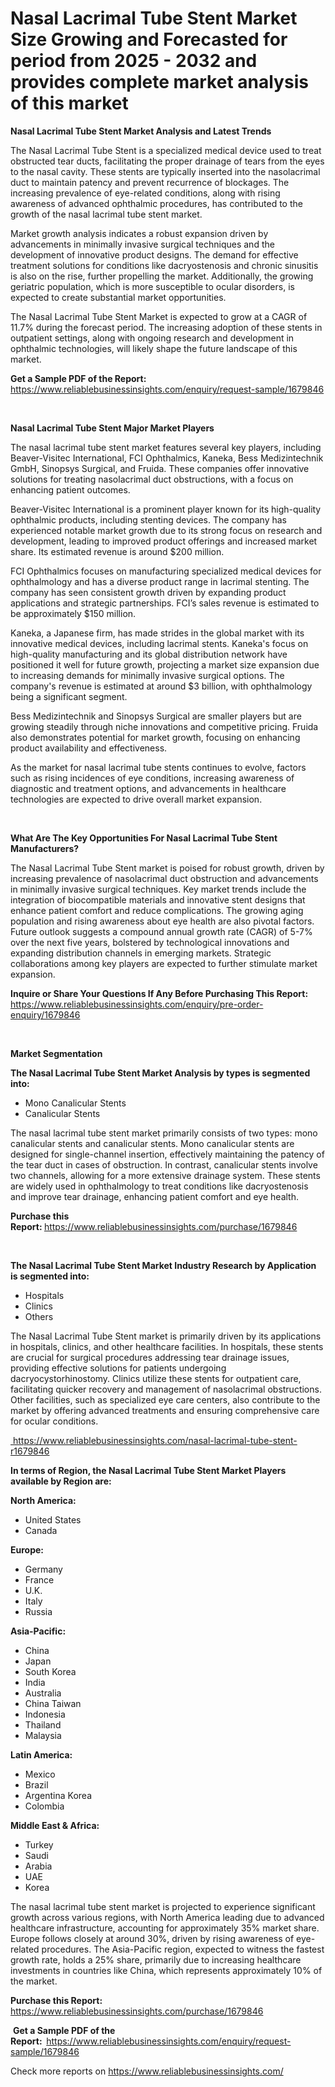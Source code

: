 <p><h1>Nasal Lacrimal Tube Stent Market Size Growing and Forecasted for period from 2025 - 2032 and provides complete market analysis of this market</h1></p><p><strong>Nasal Lacrimal Tube Stent Market Analysis and Latest Trends</strong></p>
<p><p>The Nasal Lacrimal Tube Stent is a specialized medical device used to treat obstructed tear ducts, facilitating the proper drainage of tears from the eyes to the nasal cavity. These stents are typically inserted into the nasolacrimal duct to maintain patency and prevent recurrence of blockages. The increasing prevalence of eye-related conditions, along with rising awareness of advanced ophthalmic procedures, has contributed to the growth of the nasal lacrimal tube stent market.</p><p>Market growth analysis indicates a robust expansion driven by advancements in minimally invasive surgical techniques and the development of innovative product designs. The demand for effective treatment solutions for conditions like dacryostenosis and chronic sinusitis is also on the rise, further propelling the market. Additionally, the growing geriatric population, which is more susceptible to ocular disorders, is expected to create substantial market opportunities.</p><p>The Nasal Lacrimal Tube Stent Market is expected to grow at a CAGR of 11.7% during the forecast period. The increasing adoption of these stents in outpatient settings, along with ongoing research and development in ophthalmic technologies, will likely shape the future landscape of this market.</p></p>
<p><strong>Get a Sample PDF of the Report:&nbsp;</strong> <a href="https://www.reliablebusinessinsights.com/enquiry/request-sample/1679846?utm_campaign=2802&utm_medium=2&utm_source=Github&utm_content=ia&utm_term=25032025&utm_id=nasal-lacrimal-tube-stent">https://www.reliablebusinessinsights.com/enquiry/request-sample/1679846</a></p>
<p>&nbsp;</p>
<p><strong>Nasal Lacrimal Tube Stent Major Market Players</strong></p>
<p><p>The nasal lacrimal tube stent market features several key players, including Beaver-Visitec International, FCI Ophthalmics, Kaneka, Bess Medizintechnik GmbH, Sinopsys Surgical, and Fruida. These companies offer innovative solutions for treating nasolacrimal duct obstructions, with a focus on enhancing patient outcomes.</p><p>Beaver-Visitec International is a prominent player known for its high-quality ophthalmic products, including stenting devices. The company has experienced notable market growth due to its strong focus on research and development, leading to improved product offerings and increased market share. Its estimated revenue is around $200 million.</p><p>FCI Ophthalmics focuses on manufacturing specialized medical devices for ophthalmology and has a diverse product range in lacrimal stenting. The company has seen consistent growth driven by expanding product applications and strategic partnerships. FCI’s sales revenue is estimated to be approximately $150 million.</p><p>Kaneka, a Japanese firm, has made strides in the global market with its innovative medical devices, including lacrimal stents. Kaneka's focus on high-quality manufacturing and its global distribution network have positioned it well for future growth, projecting a market size expansion due to increasing demands for minimally invasive surgical options. The company's revenue is estimated at around $3 billion, with ophthalmology being a significant segment.</p><p>Bess Medizintechnik and Sinopsys Surgical are smaller players but are growing steadily through niche innovations and competitive pricing. Fruida also demonstrates potential for market growth, focusing on enhancing product availability and effectiveness.</p><p>As the market for nasal lacrimal tube stents continues to evolve, factors such as rising incidences of eye conditions, increasing awareness of diagnostic and treatment options, and advancements in healthcare technologies are expected to drive overall market expansion.</p></p>
<p>&nbsp;</p>
<p><strong>What Are The Key Opportunities For Nasal Lacrimal Tube Stent Manufacturers?</strong></p>
<p><p>The Nasal Lacrimal Tube Stent market is poised for robust growth, driven by increasing prevalence of nasolacrimal duct obstruction and advancements in minimally invasive surgical techniques. Key market trends include the integration of biocompatible materials and innovative stent designs that enhance patient comfort and reduce complications. The growing aging population and rising awareness about eye health are also pivotal factors. Future outlook suggests a compound annual growth rate (CAGR) of 5-7% over the next five years, bolstered by technological innovations and expanding distribution channels in emerging markets. Strategic collaborations among key players are expected to further stimulate market expansion.</p></p>
<p><strong>Inquire or Share Your Questions If Any Before Purchasing This Report:</strong> <a href="https://www.reliablebusinessinsights.com/enquiry/pre-order-enquiry/1679846?utm_campaign=2802&utm_medium=2&utm_source=Github&utm_content=ia&utm_term=25032025&utm_id=nasal-lacrimal-tube-stent">https://www.reliablebusinessinsights.com/enquiry/pre-order-enquiry/1679846</a></p>
<p>&nbsp;</p>
<p><strong>Market Segmentation</strong></p>
<p><strong>The Nasal Lacrimal Tube Stent Market Analysis by types is segmented into:</strong></p>
<p><ul><li>Mono Canalicular Stents</li><li>Canalicular Stents</li></ul></p>
<p><p>The nasal lacrimal tube stent market primarily consists of two types: mono canalicular stents and canalicular stents. Mono canalicular stents are designed for single-channel insertion, effectively maintaining the patency of the tear duct in cases of obstruction. In contrast, canalicular stents involve two channels, allowing for a more extensive drainage system. These stents are widely used in ophthalmology to treat conditions like dacryostenosis and improve tear drainage, enhancing patient comfort and eye health.</p></p>
<p><strong>Purchase this Report:&nbsp;</strong><a href="https://www.reliablebusinessinsights.com/purchase/1679846?utm_campaign=2802&utm_medium=2&utm_source=Github&utm_content=ia&utm_term=25032025&utm_id=nasal-lacrimal-tube-stent">https://www.reliablebusinessinsights.com/purchase/1679846</a></p>
<p>&nbsp;</p>
<p><strong>The Nasal Lacrimal Tube Stent Market Industry Research by Application is segmented into:</strong></p>
<p><ul><li>Hospitals</li><li>Clinics</li><li>Others</li></ul></p>
<p><p>The Nasal Lacrimal Tube Stent market is primarily driven by its applications in hospitals, clinics, and other healthcare facilities. In hospitals, these stents are crucial for surgical procedures addressing tear drainage issues, providing effective solutions for patients undergoing dacryocystorhinostomy. Clinics utilize these stents for outpatient care, facilitating quicker recovery and management of nasolacrimal obstructions. Other facilities, such as specialized eye care centers, also contribute to the market by offering advanced treatments and ensuring comprehensive care for ocular conditions.</p></p>
<p><a href="https://www.reliablebusinessinsights.com/nasal-lacrimal-tube-stent-r1679846?utm_campaign=2802&utm_medium=2&utm_source=Github&utm_content=ia&utm_term=25032025&utm_id=nasal-lacrimal-tube-stent">&nbsp;https://www.reliablebusinessinsights.com/nasal-lacrimal-tube-stent-r1679846</a></p>
<p><strong>In terms of Region, the Nasal Lacrimal Tube Stent Market Players available by Region are:</strong></p>
<p>
    <p> <strong> North America: </strong>
        <ul>
            <li>United States</li>
            <li>Canada</li>
        </ul>
        </p> 
    <p> <strong> Europe: </strong>
        <ul>
            <li>Germany</li>
            <li>France</li>
            <li>U.K.</li>
            <li>Italy</li>
            <li>Russia</li>
        </ul>
        </p> 
    <p> <strong> Asia-Pacific: </strong>
        <ul>
            <li>China</li>
            <li>Japan</li>
            <li>South Korea</li>
            <li>India</li>
            <li>Australia</li>
            <li>China Taiwan</li>
            <li>Indonesia</li>
            <li>Thailand</li>
            <li>Malaysia</li>
        </ul>
        </p> 
    <p> <strong> Latin America: </strong>
        <ul>
            <li>Mexico</li>
            <li>Brazil</li>
            <li>Argentina Korea</li>
            <li>Colombia</li>
        </ul>
        </p> 
    <p> <strong> Middle East & Africa: </strong>
        <ul>
            <li>Turkey</li>
            <li>Saudi</li>
            <li>Arabia</li>
            <li>UAE</li>
            <li>Korea</li>
        </ul>
    </p>
    </p>
<p><p>The nasal lacrimal tube stent market is projected to experience significant growth across various regions, with North America leading due to advanced healthcare infrastructure, accounting for approximately 35% market share. Europe follows closely at around 30%, driven by rising awareness of eye-related procedures. The Asia-Pacific region, expected to witness the fastest growth rate, holds a 25% share, primarily due to increasing healthcare investments in countries like China, which represents approximately 10% of the market.</p></p>
<p><strong>Purchase this Report: </strong><a href="https://www.reliablebusinessinsights.com/purchase/1679846?utm_campaign=2802&utm_medium=2&utm_source=Github&utm_content=ia&utm_term=25032025&utm_id=nasal-lacrimal-tube-stent">https://www.reliablebusinessinsights.com/purchase/1679846</a></p>
<p>&nbsp;<strong>Get a Sample PDF of the Report:&nbsp;&nbsp;</strong><a href="https://www.reliablebusinessinsights.com/enquiry/request-sample/1679846?utm_campaign=2802&utm_medium=2&utm_source=Github&utm_content=ia&utm_term=25032025&utm_id=nasal-lacrimal-tube-stent">https://www.reliablebusinessinsights.com/enquiry/request-sample/1679846</a></p>
<p><strong></strong></p>
<p>Check more reports on <a href="https://www.reliablebusinessinsights.com/?utm_campaign=2802&utm_medium=2&utm_source=Github&utm_content=ia&utm_term=25032025&utm_id=nasal-lacrimal-tube-stent">https://www.reliablebusinessinsights.com/</a></p>
